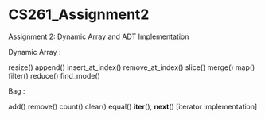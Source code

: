 # CS261_Assignment2
Assignment 2: Dynamic Array and ADT Implementation

Dynamic Array :

resize() 
append() 
insert_at_index() 
remove_at_index() 
slice() 
merge() 
map() 
filter() 
reduce() 
find_mode() 

Bag :

add() 
remove() 
count() 
clear() 
equal() 
__iter__(), __next__() [iterator implementation] 

